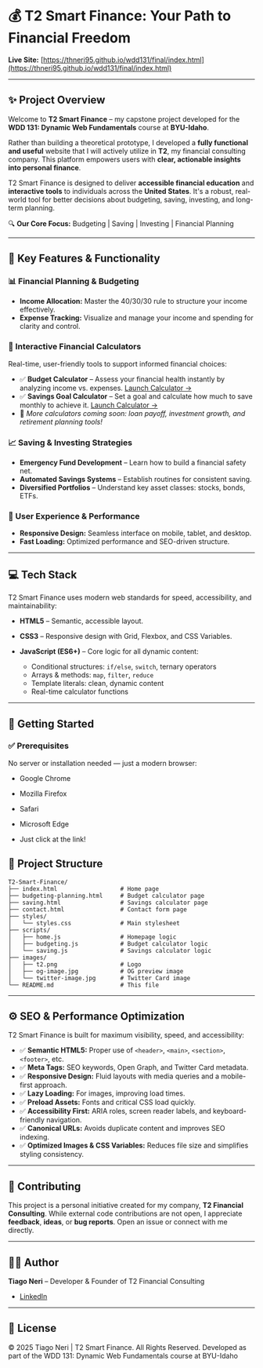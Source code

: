 # 💰 T2 Smart Finance: Your Path to Financial Freedom

**Live Site:** [https://thneri95.github.io/wdd131/final/index.html](https://thneri95.github.io/wdd131/final/index.html)

---

## ✨ Project Overview

Welcome to **T2 Smart Finance** – my capstone project developed for the **WDD 131: Dynamic Web Fundamentals** course at **BYU-Idaho**.

Rather than building a theoretical prototype, I developed a **fully functional and useful** website that I will actively utilize in **T2**, my financial consulting company. This platform empowers users with **clear, actionable insights into personal finance**.

T2 Smart Finance is designed to deliver **accessible financial education** and **interactive tools** to individuals across the **United States**. It's a robust, real-world tool for better decisions about budgeting, saving, investing, and long-term planning.

🔍 **Our Core Focus:** Budgeting | Saving | Investing | Financial Planning

---

## 🚀 Key Features & Functionality

### 📊 Financial Planning & Budgeting

* **Income Allocation:** Master the 40/30/30 rule to structure your income effectively.
* **Expense Tracking:** Visualize and manage your income and spending for clarity and control.

### 💸 Interactive Financial Calculators

Real-time, user-friendly tools to support informed financial choices:

* ✅ **Budget Calculator** – Assess your financial health instantly by analyzing income vs. expenses.
  [Launch Calculator →](./https://thneri95.github.io/wdd131/final/budgeting-planning.html)
* ✅ **Savings Goal Calculator** – Set a goal and calculate how much to save monthly to achieve it.
  [Launch Calculator →](./https://thneri95.github.io/wdd131/final/saving.html)
* 🔧 *More calculators coming soon: loan payoff, investment growth, and retirement planning tools!*

### 📈 Saving & Investing Strategies

* **Emergency Fund Development** – Learn how to build a financial safety net.
* **Automated Savings Systems** – Establish routines for consistent saving.
* **Diversified Portfolios** – Understand key asset classes: stocks, bonds, ETFs.

### 📱 User Experience & Performance

* **Responsive Design:** Seamless interface on mobile, tablet, and desktop.
* **Fast Loading:** Optimized performance and SEO-driven structure.

---

## 💻 Tech Stack

T2 Smart Finance uses modern web standards for speed, accessibility, and maintainability:

* **HTML5** – Semantic, accessible layout.
* **CSS3** – Responsive design with Grid, Flexbox, and CSS Variables.
* **JavaScript (ES6+)** – Core logic for all dynamic content:

  * Conditional structures: `if/else`, `switch`, ternary operators
  * Arrays & methods: `map`, `filter`, `reduce`
  * Template literals: clean, dynamic content
  * Real-time calculator functions

---

## 🚀 Getting Started

### ✅ Prerequisites

No server or installation needed — just a modern browser:

* Google Chrome
* Mozilla Firefox
* Safari
* Microsoft Edge

* Just click at the link! 

## 📁 Project Structure

```
T2-Smart-Finance/
├── index.html                  # Home page
├── budgeting-planning.html     # Budget calculator page
├── saving.html                 # Savings calculator page
├── contact.html                # Contact form page
├── styles/
│   └── styles.css              # Main stylesheet
├── scripts/
│   ├── home.js                 # Homepage logic
│   ├── budgeting.js            # Budget calculator logic
│   └── saving.js               # Savings calculator logic
├── images/
│   ├── t2.png                  # Logo
│   ├── og-image.jpg            # OG preview image
│   └── twitter-image.jpg       # Twitter Card image
└── README.md                   # This file
```

---

## ⚙️ SEO & Performance Optimization

T2 Smart Finance is built for maximum visibility, speed, and accessibility:

* ✅ **Semantic HTML5:** Proper use of `<header>`, `<main>`, `<section>`, `<footer>`, etc.
* ✅ **Meta Tags:** SEO keywords, Open Graph, and Twitter Card metadata.
* ✅ **Responsive Design:** Fluid layouts with media queries and a mobile-first approach.
* ✅ **Lazy Loading:** For images, improving load times.
* ✅ **Preload Assets:** Fonts and critical CSS load quickly.
* ✅ **Accessibility First:** ARIA roles, screen reader labels, and keyboard-friendly navigation.
* ✅ **Canonical URLs:** Avoids duplicate content and improves SEO indexing.
* ✅ **Optimized Images & CSS Variables:** Reduces file size and simplifies styling consistency.

---

## 🤝 Contributing

This project is a personal initiative created for my company, **T2 Financial Consulting**. While external code contributions are not open, I appreciate **feedback**, **ideas**, or **bug reports**. Open an issue or connect with me directly.

---

## 🧑‍💻 Author

**Tiago Neri** – Developer & Founder of T2 Financial Consulting

* [LinkedIn](https://www.linkedin.com/in/tiagoneri)


---

## 📜 License

© 2025 Tiago Neri | T2 Smart Finance. All Rights Reserved.
Developed as part of the WDD 131: Dynamic Web Fundamentals course at BYU-Idaho
